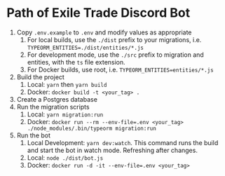 # Path of Exile Trade Discord Bot

1. Copy `.env.example` to `.env` and modify values as appropriate
   1. For local builds, use the `./dist` prefix to your migrations, i.e. `TYPEORM_ENTITIES=./dist/entities/*.js`
   1. For development mode, use the `./src` prefix to migration and entities, with the `ts` file extension.
   1. For Docker builds, use root, i.e. `TYPEORM_ENTITIES=entities/*.js`
1. Build the project
   1. Local: `yarn` then `yarn build`
   1. Docker: `docker build -t <your_tag> .`
1. Create a Postgres database
1. Run the migration scripts
   1. Local: `yarn migration:run`
   1. Docker: `docker run --rm --env-file=.env <your_tag> ./node_modules/.bin/typeorm migration:run`
1. Run the bot
   1. Local Development: `yarn dev:watch`. This command runs the build and start the bot in watch mode. Refreshing after changes.
   1. Local: `node ./dist/bot.js`
   1. Docker: `docker run -d -it --env-file=.env <your_tag>`
